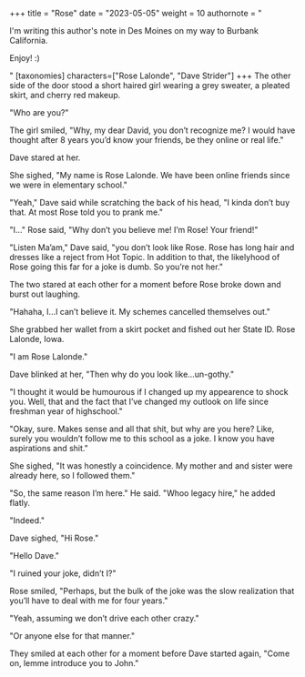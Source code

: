 +++
title = "Rose"
date = "2023-05-05"
weight = 10
authornote = "<p>I'm writing this author's note in Des Moines on my way to Burbank California.</p><p>Enjoy! :)</p>"
[taxonomies]
characters=["Rose Lalonde", "Dave Strider"]
+++
The other side of the door stood a short haired girl wearing a grey sweater, a pleated skirt, and cherry red makeup.

"Who are you?"
<!-- more -->

The girl smiled, "Why, my dear David, you don’t recognize me? I would have thought after 8 years you’d know your friends, be they online or real life."

Dave stared at her.

She sighed, "My name is Rose Lalonde. We have been online friends since we were in elementary school."

"Yeah," Dave said while scratching the back of his head, "I kinda don’t buy that. At most Rose told you to prank me."

"I&#x2026;" Rose said, "Why don’t you believe me! I’m Rose! Your friend!"

"Listen Ma’am," Dave said, "you don’t look like Rose. Rose has long hair and dresses like a reject from Hot Topic. In addition to that, the likelyhood of Rose going this far for a joke is dumb. So you’re not her."

The two stared at each other for a moment before Rose broke down and burst out laughing.

"Hahaha, I&#x2026;I can’t believe it. My schemes cancelled themselves out."

She grabbed her wallet from a skirt pocket and fished out her State ID. Rose Lalonde, Iowa.

"I am Rose Lalonde."

Dave blinked at her, "Then why do you look like&#x2026;un-gothy."

"I thought it would be humourous if I changed up my appearence to shock you. Well, that and the fact that I’ve changed my outlook on life since freshman year of highschool."

"Okay, sure. Makes sense and all that shit, but why are you here? Like, surely you wouldn’t follow me to this school as a joke. I know you have aspirations and shit."

She sighed, "It was honestly a coincidence. My mother and and sister were already here, so I followed them."

"So, the same reason I’m here." He said. "Whoo legacy hire," he added flatly.

"Indeed."

Dave sighed, "Hi Rose."

"Hello Dave."

"I ruined your joke, didn’t I?"

Rose smiled, "Perhaps, but the bulk of the joke was the slow realization that you’ll have to deal with me for four years."

"Yeah, assuming we don’t drive each other crazy."

"Or anyone else for that manner."

They smiled at each other for a moment before Dave started again, "Come on, lemme introduce you to John."

